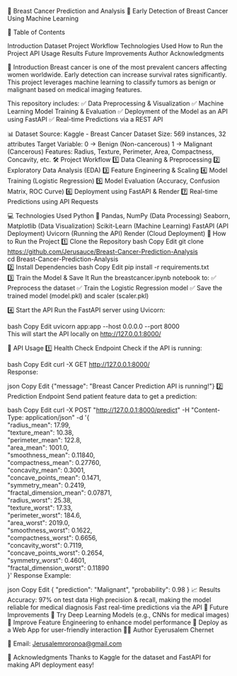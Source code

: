 📌 Breast Cancer Prediction and Analysis
🏥 Early Detection of Breast Cancer Using Machine Learning


📖 Table of Contents

Introduction
Dataset
Project Workflow
Technologies Used
How to Run the Project
API Usage
Results
Future Improvements
Author
Acknowledgments

📌 Introduction
Breast cancer is one of the most prevalent cancers affecting women worldwide. Early detection can increase survival rates significantly. This project leverages machine learning to classify tumors as benign or malignant based on medical imaging features.

This repository includes:
✅ Data Preprocessing & Visualization
✅ Machine Learning Model Training & Evaluation
✅ Deployment of the Model as an API using FastAPI
✅ Real-time Predictions via a REST API

📊 Dataset
Source: Kaggle - Breast Cancer Dataset
Size: 569 instances, 32 attributes
Target Variable:
0 → Benign (Non-cancerous)
1 → Malignant (Cancerous)
Features: Radius, Texture, Perimeter, Area, Compactness, Concavity, etc.
🛠 Project Workflow
1️⃣ Data Cleaning & Preprocessing
2️⃣ Exploratory Data Analysis (EDA)
3️⃣ Feature Engineering & Scaling
4️⃣ Model Training (Logistic Regression)
5️⃣ Model Evaluation (Accuracy, Confusion Matrix, ROC Curve)
6️⃣ Deployment using FastAPI & Render
7️⃣ Real-time Predictions using API Requests

💻 Technologies Used
Python 🐍
Pandas, NumPy (Data Processing)
Seaborn, Matplotlib (Data Visualization)
Scikit-Learn (Machine Learning)
FastAPI (API Deployment)
Uvicorn (Running the API)
Render (Cloud Deployment)
🚀 How to Run the Project
1️⃣ Clone the Repository
bash
Copy
Edit
git clone https://github.com/Jerusauce/Breast-Cancer-Prediction-Analysis  
cd Breast-Cancer-Prediction-Analysis  
2️⃣ Install Dependencies
bash
Copy
Edit
pip install -r requirements.txt  
3️⃣ Train the Model & Save It
Run the breastcancer.ipynb notebook to:
✅ Preprocess the dataset
✅ Train the Logistic Regression model
✅ Save the trained model (model.pkl) and scaler (scaler.pkl)

4️⃣ Start the API
Run the FastAPI server using Uvicorn:

bash
Copy
Edit
uvicorn app:app --host 0.0.0.0 --port 8000  
This will start the API locally on http://127.0.0.1:8000/

📡 API Usage
1️⃣ Health Check Endpoint
Check if the API is running:

bash
Copy
Edit
curl -X GET http://127.0.0.1:8000/  
Response:

json
Copy
Edit
{"message": "Breast Cancer Prediction API is running!"}
2️⃣ Prediction Endpoint
Send patient feature data to get a prediction:

bash
Copy
Edit
curl -X POST "http://127.0.0.1:8000/predict" -H "Content-Type: application/json" -d '{  
  "radius_mean": 17.99,  
  "texture_mean": 10.38,  
  "perimeter_mean": 122.8,  
  "area_mean": 1001.0,  
  "smoothness_mean": 0.11840,  
  "compactness_mean": 0.27760,  
  "concavity_mean": 0.3001,  
  "concave_points_mean": 0.1471,  
  "symmetry_mean": 0.2419,  
  "fractal_dimension_mean": 0.07871,  
  "radius_worst": 25.38,  
  "texture_worst": 17.33,  
  "perimeter_worst": 184.6,  
  "area_worst": 2019.0,  
  "smoothness_worst": 0.1622,  
  "compactness_worst": 0.6656,  
  "concavity_worst": 0.7119,  
  "concave_points_worst": 0.2654,  
  "symmetry_worst": 0.4601,  
  "fractal_dimension_worst": 0.11890  
}'
Response Example:

json
Copy
Edit
{
  "prediction": "Malignant",
  "probability": 0.98
}
📈 Results
Accuracy: 97% on test data
High precision & recall, making the model reliable for medical diagnosis
Fast real-time predictions via the API
🔮 Future Improvements
📌 Try Deep Learning Models (e.g., CNNs for medical images)
📌 Improve Feature Engineering to enhance model performance
📌 Deploy as a Web App for user-friendly interaction
👨‍💻 Author
Eyerusalem Chernet

📧 Email: Jerusalemroronoa@gmail.com

🙌 Acknowledgments
Thanks to Kaggle for the dataset and FastAPI for making API deployment easy!
